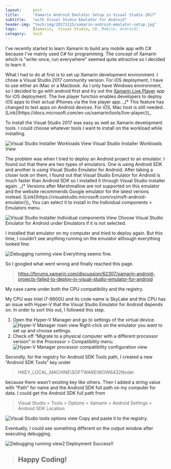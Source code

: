 ```yaml
---
layout:     post
title:      "Xamarin Android Emulator Setup in Visual Studio 2017"
subtitle:   "with Visual Studio Emulator for Android"
header-img: "tech/img/20171115/xamarin-android-emulator-setup.jpg"
tags:       [Xamarin,  Visual Studio, C#, Mobile, Android]
category:   tech
---
```

<p>
I've recently started to learn Xamarin to build any mobile app with C# because I've mainly used C# for programming. 
The concept of Xamarin which is "write-once, run everywhere" seemed quite attractive so I decided to learn it.  
</p>
<p>
What I had to do at first is to set up Xamarin development environment. 
I chose a Visual Studio 2017 community version. 
For iOS deployment, I have to use either an iMac or a Macbook. 
As I only have Windows environment, so I decided to go with android first and try out the <a href="https://www.xamarin.com/live" target="_blank">Xamarin Live Player</a> app for iOS deployment. 
The live player function enables developers to deploy iOS apps to their actual iPhones via the live player app.
_(* This feature has changed to test apps on Android devices. For iOS, Mac host is still needed..[Link](https://docs.microsoft.com/en-us/xamarin/tools/live-player/))_
</p>
<p>
To install the Visual Studio 2017 was easy as well as Xamarin development tools. 
I could choose whatever tools I want to install on the workload while installing.
</p>
<a class="popupImg">
    <img src="https://developer.xamarin.com/guides/cross-platform/troubleshooting/questions/visualstudio-2017-rc/Images/install1-orig.png" alt="Visual Studio Installer Workloads View">
</a>
<span class="caption text-muted">Visual Studio Installer Workloads View</span>
<p>
The problem was when I tried to deploy an Android project to an emulator. 
I found out that there are two types of emulators. One is using Android SDK and another is using Visual Studio Emulator for Android. 
After taking a closer look on them, I found out that Visual Studio Emulator for Android is much faster than Android SDK 
so I installed it through Visual Studio installer again. _(* Versions after Marshmallow are not supported on this emulator and the website recommends Google emulator for the latest verions instead. [Link](https://visualstudio.microsoft.com/vs/msft-android-emulator/))_
You can select it to install in the Individual components > Emulators menu.
</p>
<a class="popupImg">
    <img src="https://social.msdn.microsoft.com/Forums/getfile/1012756" alt="Visual Studio Installer Individual components View">
</a>
<span class="caption text-muted">Choose Visual Studio Emulator for Android under Emulators if it is not selected.</span>
<p>
I installed that emulator on my computer and tried to deploy again. 
But this time, I couldn’t see anything running on the emulator although everything looked fine.
</p>
<a class="popupImg">
    <img src="{{ site.baseurl }}/tech/img/20171115/xamarin-android-emulator-setup1.jpg" alt="Debugging running view">
</a>
<span class="caption text-muted">Everything seems fine.</span>
<p>
So I googled what went wrong and finally reached this page.
</p>
<blockquote><a href="https://forums.xamarin.com/discussion/62307/xamarin-android-projects-failed-to-deploy-in-visual-studio-emulator-for-android" target="_blank">https://forums.xamarin.com/discussion/62307/xamarin-android-projects-failed-to-deploy-in-visual-studio-emulator-for-android</a></blockquote>
<p>
My case came under both the CPU compatibility and the registry.
</p>
<p>
My CPU was Intel i7-6600U and its code name is SkyLake and this CPU has an issue with Hyper-V that the Visual Studio Emulator for Android depends on. In order to sort this out, I followed this step.
</p>
<ol>
    <li>Open the Hyper-V Manager and go to settings of the virtual device.</li>
    <a class="popupImg">
        <img src="{{ site.baseurl }}/tech/img/20171115/xamarin-android-emulator-setup2.jpg" alt="Hyper-V Manager main view">
    </a>
    <span class="caption text-muted">Right-click on the emulator you want to set up and choose settings.</span>
    <li>Check off “Migrate to a physical computer with a different processor version” in the Processor > Compatibility menu.</li>
    <a class="popupImg">
        <img src="{{ site.baseurl }}/tech/img/20171115/xamarin-android-emulator-setup3.jpg" alt="Hyper-V Manager processor compatibility configuration view">
    </a>
</ol>
<p>
Secondly, for the registry for Android SDK Tools path, I created a new “Android SDK Tools” key under <blockquote>HKEY_LOCAL_MACHINE\SOFTWARE\WOW6432Node\</blockquote> because there wasn’t existing key like others. Then I added a string value with “Path” for name and the Android SDK full path on my computer for data. 
I could get the Android SDK full path from <blockquote>Visual Studio > Tools > Options > Xamarin > Android Settings > Android SDK Location</blockquote>
</p>
<a class="popupImg">
    <img src="{{ site.baseurl }}/tech/img/20171115/xamarin-android-emulator-setup4.jpg" alt="Visual Studio tools options view">
</a>
<span class="caption text-muted">Copy and paste it to the registry.</span>
<p>
Eventually, I could see something different on the output window after executing debugging.
</p>
<a class="popupImg">
    <img src="{{ site.baseurl }}/tech/img/20171115/xamarin-android-emulator-setup5.jpg" alt="Debugging running view2">
</a>
<span class="caption text-muted">Deployment Success!!</span>
<blockquote><h2 class="section-heading">Happy Coding!</h2></blockquote>